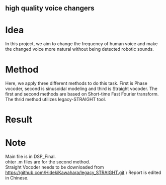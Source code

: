 ## high quality voice changers

# Idea
In this project, we aim to change the frequency of human voice and make the changed voice more natural without being detected robotic sounds.

# Method
Here, we apply three different methods to do this task. First is Phase vocoder, second is sinusoidal modeling and third is Straight vocoder. 
The first and second methods are based on Short-time Fast Fourier transform.
The thrid method utilizes legacy-STRAIGHT tool.

# Result

# Note
Main file is in DSP_Final. \
ohter .m files are for the second method. \
Straight Vocoder needs to be downloaded from https://github.com/HidekiKawahara/legacy_STRAIGHT.git \ 
Report is edited in Chinese.
